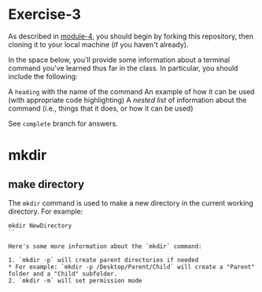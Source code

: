 # Exercise-3

As described in [module-4](https://github.com/INFO-201/m4-git-intro), you should begin by forking this repository, then cloning it to your local machine (if you haven't already).

In the space below, you'll provide some information about a terminal command you've learned thus far in the class. In particular, you should include the following:

A `heading` with the name of the command
An example of how it can be used (with appropriate code highlighting)
A _nested list_ of information about the command (i.e., things that it does, or how it can be used)

See `complete` branch for answers.

# mkdir
## make directory

The `mkdir` command is used to make a new directory in the current working directory. For example:

```
mkdir NewDirectory
``

Here's some more information about the `mkdir` command:

1. `mkdir -p` will create parent directories if needed
* For example: `mkdir -p /Desktop/Parent/Child` will create a "Parent" folder and a "Child" subfolder.
2. `mkdir -m` will set permission mode
